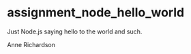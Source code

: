 assignment_node_hello_world
===========================


Just Node.js saying hello to the world and such.


Anne Richardson





